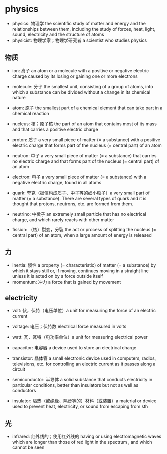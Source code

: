 # physics

- physics: 物理学 the scientific study of matter and energy and the relationships between them, including the study of forces, heat, light, sound, electricity and the structure of atoms
- physicist: 物理学家；物理学研究者 a scientist who studies physics

## 物质

- ion: 离子 an atom or a molecule with a positive or negative electric charge caused by its losing or gaining one or more electrons
- molecule: 分子 the smallest unit, consisting of a group of atoms, into which a substance can be divided without a change in its chemical nature
- atom: 原子 the smallest part of a chemical element that can take part in a chemical reaction
- nucleus: 核；原子核 the part of an atom that contains most of its mass and that carries a positive electric charge
- proton: 质子 a very small piece of matter (= a substance) with a positive electric charge that forms part of the nucleus (= central part) of an atom
- neutron: 中子 a very small piece of matter (= a substance) that carries no electric charge and that forms part of the nucleus (= central part) of an atom
- electron: 电子 a very small piece of matter (= a substance) with a negative electric charge, found in all atoms
- quark: 夸克（据信构成质子、中子等的细小粒子）a very small part of matter (= a substance). There are several types of quark and it is thought that protons, neutrons, etc. are formed from them.
- neutrino: 中微子 an extremely small particle that has no electrical charge, and which rarely reacts with other matter

- fission: （核）裂变，分裂 the act or process of splitting the nucleus (= central part) of an atom, when a large amount of energy is released

## 力

- inertia: 惯性 a property (= characteristic) of matter (= a substance) by which it stays still or, if moving, continues moving in a straight line unless it is acted on by a force outside itself
- momentum: 冲力 a force that is gained by movement

## electricity

- volt: 伏，伏特（电压单位）a unit for measuring the force of an electric current
- voltage: 电压；伏特数 electrical force measured in volts
- watt: 瓦，瓦特（电功率单位）a unit for measuring electrical power

- capacitor: 电容器 a device used to store an electrical charge

- transistor: 晶体管 a small electronic device used in computers, radios, televisions, etc. for controlling an electric current as it passes along a circuit
- semiconductor: 半导体 a solid substance that conducts electricity in particular conditions, better than insulators but not as well as conductors
- insulator: 隔热（或绝缘、隔音等的）材料（或装置）a material or device used to prevent heat, electricity, or sound from escaping from sth

## 光

- infrared: 红外线的；使用红外线的 having or using electromagnetic waves which are longer than those of red light in the spectrum , and which cannot be seen

